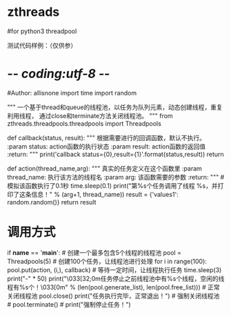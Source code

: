 # zthreads
#for python3 threadpool 

测试代码样例：（仅供参）

# -*- coding:utf-8 -*-
#Author: allisnone
import time
import random

"""
一个基于thread和queue的线程池，以任务为队列元素，动态创建线程，重复利用线程，
通过close和terminate方法关闭线程池。
"""
from zthreads.threadpools.threadpools import Threadpools


def callback(status, result):
    """
    根据需要进行的回调函数，默认不执行。
    :param status: action函数的执行状态
    :param result: action函数的返回值
    :return:
    """
    print('callback status={0},result={1}'.format(status,result))
    return 

 
 
def action(thread_name,arg):
    """
    真实的任务定义在这个函数里
    :param thread_name: 执行该方法的线程名
    :param arg: 该函数需要的参数
    :return:
    """
    # 模拟该函数执行了0.1秒
    time.sleep(0.1)
    print("第%s个任务调用了线程 %s，并打印了这条信息！" % (arg+1, thread_name))
    result = {'values1': random.random()}
    return result
 
# 调用方式
if __name__ == '__main__':
    # 创建一个最多包含5个线程的线程池
    pool = Threadpools(5)
    # 创建100个任务，让线程池进行处理
    for i in range(100):
        pool.put(action, (i,), callback)
    # 等待一定时间，让线程执行任务
    time.sleep(3)
    print("-" * 50)
    print("\033[32;0m任务停止之前线程池中有%s个线程，空闲的线程有%s个！\033[0m"
          % (len(pool.generate_list), len(pool.free_list)))
    # 正常关闭线程池
    pool.close()
    print("任务执行完毕，正常退出！")
    # 强制关闭线程池
    # pool.terminate()
    # print("强制停止任务！")

 
